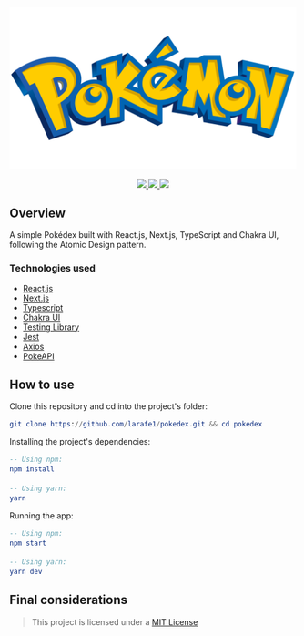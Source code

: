 <p align="center">
  <a href="https://github.com/larafe1/pokedex">
    <img src="https://github.com/larafe1/pokedex/blob/master/public/pokemon-logo.png">
  </a>
</p>

<p align="center">
  <a href="https://github.com/larafe1/pokedex/releases/">
    <img src="https://img.shields.io/static/v1?label=version&message=2.x&color=FFC947">
  </a>
  <a href="https://github.com/larafe1/pokedex/blob/master/LICENSE">
    <img src="https://img.shields.io/static/v1?label=license&message=MIT&color=FFC947">
  </a>
  <a href="https://github.com/larafe1/pokedex/actions/workflows/ci.yml">
    <img src="https://github.com/larafe1/pokedex/actions/workflows/ci.yml/badge.svg">
  <a>
</p>

## Overview

A simple Pokédex built with React.js, Next.js, TypeScript and Chakra UI, following the Atomic Design pattern.

### Technologies used

- [React.js](https://reactjs.org/)
- [Next.js](https://nextjs.org/)
- [Typescript](https://www.typescriptlang.org/)
- [Chakra UI](https://chakra-ui.com/)
- [Testing Library](https://testing-library.com/)
- [Jest](https://jestjs.io/)
- [Axios](https://axios-http.com/)
- [PokeAPI](https://pokeapi.co/)

## How to use

Clone this repository and cd into the project's folder:

```elm
git clone https://github.com/larafe1/pokedex.git && cd pokedex
```

Installing the project's dependencies:

```elm
-- Using npm:
npm install

-- Using yarn:
yarn
```

Running the app:

```elm
-- Using npm:
npm start

-- Using yarn:
yarn dev
```

## Final considerations

> This project is licensed under a [MIT License](https://github.com/larafe1/pokedex/blob/master/LICENSE)
